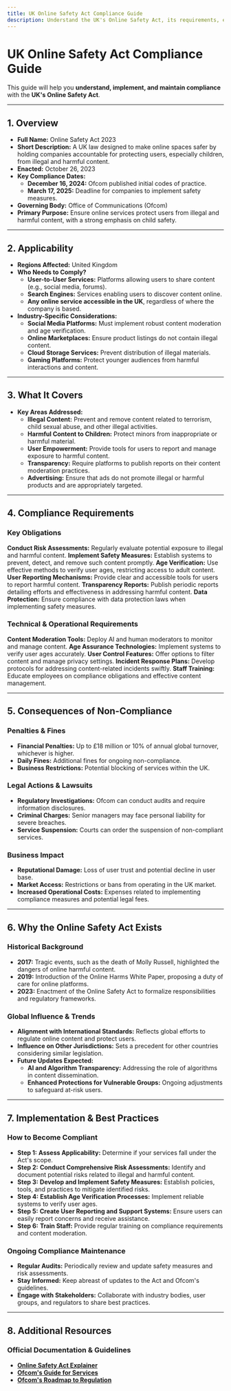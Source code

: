 ```yaml
---
title: UK Online Safety Act Compliance Guide
description: Understand the UK's Online Safety Act, its requirements, enforcement, and best practices for online services.
---
```


# UK Online Safety Act Compliance Guide
This guide will help you **understand, implement, and maintain compliance** with the **UK's Online Safety Act**.

---

## 1. Overview
- **Full Name:** Online Safety Act 2023
- **Short Description:** A UK law designed to make online spaces safer by holding companies accountable for protecting users, especially children, from illegal and harmful content.
- **Enacted:** October 26, 2023
- **Key Compliance Dates:**
  - **December 16, 2024:** Ofcom published initial codes of practice.
  - **March 17, 2025:** Deadline for companies to implement safety measures.
- **Governing Body:** Office of Communications (Ofcom)
- **Primary Purpose:** Ensure online services protect users from illegal and harmful content, with a strong emphasis on child safety.

---

## 2. Applicability
- **Regions Affected:** United Kingdom
- **Who Needs to Comply?**
  - **User-to-User Services:** Platforms allowing users to share content (e.g., social media, forums).
  - **Search Engines:** Services enabling users to discover content online.
  - **Any online service accessible in the UK**, regardless of where the company is based.
- **Industry-Specific Considerations:**
  - **Social Media Platforms:** Must implement robust content moderation and age verification.
  - **Online Marketplaces:** Ensure product listings do not contain illegal content.
  - **Cloud Storage Services:** Prevent distribution of illegal materials.
  - **Gaming Platforms:** Protect younger audiences from harmful interactions and content.

---

## 3. What It Covers
- **Key Areas Addressed:**
  -  **Illegal Content:** Prevent and remove content related to terrorism, child sexual abuse, and other illegal activities.
  -  **Harmful Content to Children:** Protect minors from inappropriate or harmful material.
  -  **User Empowerment:** Provide tools for users to report and manage exposure to harmful content.
  -  **Transparency:** Require platforms to publish reports on their content moderation practices.
  -  **Advertising:** Ensure that ads do not promote illegal or harmful products and are appropriately targeted.

---

## 4. Compliance Requirements
### Key Obligations
 **Conduct Risk Assessments:** Regularly evaluate potential exposure to illegal and harmful content.
 **Implement Safety Measures:** Establish systems to prevent, detect, and remove such content promptly.
 **Age Verification:** Use effective methods to verify user ages, restricting access to adult content.
 **User Reporting Mechanisms:** Provide clear and accessible tools for users to report harmful content.
 **Transparency Reports:** Publish periodic reports detailing efforts and effectiveness in addressing harmful content.
 **Data Protection:** Ensure compliance with data protection laws when implementing safety measures.

### Technical & Operational Requirements
 **Content Moderation Tools:** Deploy AI and human moderators to monitor and manage content.
 **Age Assurance Technologies:** Implement systems to verify user ages accurately.
 **User Control Features:** Offer options to filter content and manage privacy settings.
 **Incident Response Plans:** Develop protocols for addressing content-related incidents swiftly.
 **Staff Training:** Educate employees on compliance obligations and effective content management.

---

## 5. Consequences of Non-Compliance
### Penalties & Fines
- **Financial Penalties:** Up to £18 million or 10% of annual global turnover, whichever is higher.
- **Daily Fines:** Additional fines for ongoing non-compliance.
- **Business Restrictions:** Potential blocking of services within the UK.

### Legal Actions & Lawsuits
- **Regulatory Investigations:** Ofcom can conduct audits and require information disclosures.
- **Criminal Charges:** Senior managers may face personal liability for severe breaches.
- **Service Suspension:** Courts can order the suspension of non-compliant services.

### Business Impact
- **Reputational Damage:** Loss of user trust and potential decline in user base.
- **Market Access:** Restrictions or bans from operating in the UK market.
- **Increased Operational Costs:** Expenses related to implementing compliance measures and potential legal fees.

---

## 6. Why the Online Safety Act Exists
### Historical Background
- **2017:** Tragic events, such as the death of Molly Russell, highlighted the dangers of online harmful content.
- **2019:** Introduction of the Online Harms White Paper, proposing a duty of care for online platforms.
- **2023:** Enactment of the Online Safety Act to formalize responsibilities and regulatory frameworks.

### Global Influence & Trends
- **Alignment with International Standards:** Reflects global efforts to regulate online content and protect users.
- **Influence on Other Jurisdictions:** Sets a precedent for other countries considering similar legislation.
- **Future Updates Expected:**
  - **AI and Algorithm Transparency:** Addressing the role of algorithms in content dissemination.
  - **Enhanced Protections for Vulnerable Groups:** Ongoing adjustments to safeguard at-risk users.

---

## 7. Implementation & Best Practices
### How to Become Compliant
- **Step 1:** **Assess Applicability:** Determine if your services fall under the Act's scope.
- **Step 2:** **Conduct Comprehensive Risk Assessments:** Identify and document potential risks related to illegal and harmful content.
- **Step 3:** **Develop and Implement Safety Measures:** Establish policies, tools, and practices to mitigate identified risks.
- **Step 4:** **Establish Age Verification Processes:** Implement reliable systems to verify user ages.
- **Step 5:** **Create User Reporting and Support Systems:** Ensure users can easily report concerns and receive assistance.
- **Step 6:** **Train Staff:** Provide regular training on compliance requirements and content moderation.

### Ongoing Compliance Maintenance
- **Regular Audits:** Periodically review and update safety measures and risk assessments.
- **Stay Informed:** Keep abreast of updates to the Act and Ofcom's guidelines.
- **Engage with Stakeholders:** Collaborate with industry bodies, user groups, and regulators to share best practices.

---

## 8. Additional Resources
### Official Documentation & Guidelines
- **[Online Safety Act Explainer](https://www.gov.uk/government/publications/online-safety-act-explainer/online-safety-act-explainer)**
- **[Ofcom's Guide for Services](https://www.ofcom.org.uk/online-safety/illegal-and-harmful-content/guide-for-services/)**
- **[Ofcom's Roadmap to Regulation](https://www.ofcom.org.uk/online-safety/illegal-and-harmful-content/roadmap)**
 
